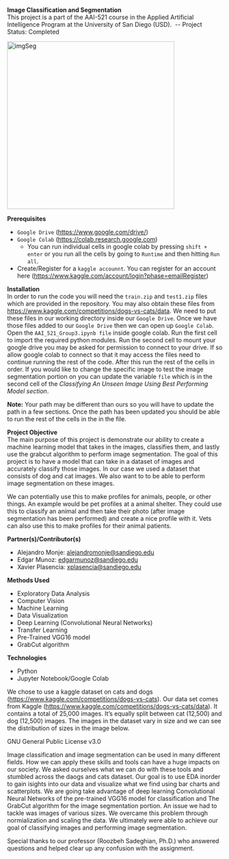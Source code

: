 <b>Image Classification and Segmentation</b>
<br>
This project is a part of the AAI-521 course in the Applied Artificial Intelligence Program at the
University of San Diego (USD). 
-- Project Status: Completed

<img width="391" alt="imgSeg" src="https://user-images.githubusercontent.com/105265021/206610278-73d69681-5f71-455a-8794-8de7f0e8b625.png">


<b>Prerequisites</b>
* ```Google Drive``` (https://www.google.com/drive/)
* ```Google Colab``` (https://colab.research.google.com)
  - You can run individual cells in google colab by pressing ```shift + enter``` or you run all the cells by going to ```Runtime``` and then hitting ```Run all```.
* Create/Register for a ```kaggle accounnt```. You can register for an account here (https://www.kaggle.com/account/login?phase=emailRegister)

<b>Installation</b>
<br>
In order to run the code you will need the ```train.zip``` and ```test1.zip``` files which are provided in the repository. You may also obtain these files from https://www.kaggle.com/competitions/dogs-vs-cats/data. We need to put these files in our working directory inside our ```Google Drive```. Once we have those files added to our ```Google Drive``` then we can open up ```Google Colab```. Open the ```AAI_521_Group3.ipynb file``` inside google colab. Run the first cell to import the required python modules. Run the second cell to mount your google drive you may be asked for permission to connect to your drive. If so allow google colab to connect so that it may access the files need to continue running the rest of the code. After this run the rest of the cells in order. If you would like to change the specific image to test the image segmentation portion on you can update the variable ```file``` which is in the second cell of the *Classifying An Unseen Image Using Best Performing Model section*.

<b>Note:</b> Your path may be different than ours so you will have to update the path in a few sections. 
Once the path has been updated you should be able to run the rest of the cells in the in the file. 

<b>Project Objective</b>
<br>
The main purpose of this project is demonstrate our ability to create a machine learning model that takes in the images, classifies them, and lastly use the grabcut algorithm to perform image segmentation. The goal of this project is to have a model that can take in a dataset of images and accurately classify those images. In our case we used a dataset that consists of dog and cat images. We also want to to be able to perform image segmentation on these images.

We can potentially use this to make profiles for animals, people, or other things. An example would be pet profiles at a animal shelter. They could use this to classify an animal and then take their photo (after image segmentation has been performed) and create a nice profile with it. Vets can also use this to make profiles for their animal patients.



<b>Partner(s)/Contributor(s)</b>
* Alejandro Monje: alejandromonje@sandiego.edu
* Edgar Munoz: edgarmunoz@sandiego.edu
* Xavier Plasencia: xplasencia@sandiego.edu  


<b>Methods Used</b>
* Exploratory Data Analysis 
* Computer Vision
* Machine Learning
* Data Visualization
* Deep Learning (Convolutional Neural Networks) 
* Transfer Learning
* Pre-Trained VGG16 model 
* GrabCut algorithm


<b>Technologies</b>
* Python
* Jupyter Notebook/Google Colab

We chose to use a kaggle dataset on cats and dogs (https://www.kaggle.com/competitions/dogs-vs-cats). Our data set comes from Kaggle (https://www.kaggle.com/competitions/dogs-vs-cats/data). It contains a total of 25,000 images. It’s equally split between cat (12,500) and dog (12,500) images. The images in the dataset vary in size and we can see the distribution of sizes in the image below. 

GNU General Public License v3.0

Image classification and image segmentation can be used in many different fields. How we can apply these skills and tools can have a huge impacts on our society. We asked ourselves what we can do with these tools and stumbled across the daogs and cats dataset. Our goal is to use EDA inorder to gain isights into our data and visualize what we find using bar charts and scatterplots. We are going take advantage of deep learning Convolutional Neural Networks of the pre-trained VGG16 model for classification and The GrabCut algorithm for the image segmentation portion. An issue we had to tackle was images of various sizes. We overcame this problem through normialization and scaling the data. We ultimately were able to achieve our goal of classifying images and performing image segmentation.
 
Special thanks to our professor (Roozbeh Sadeghian, Ph.D.) who answered questions and helped clear up any confusion with the assignment.


